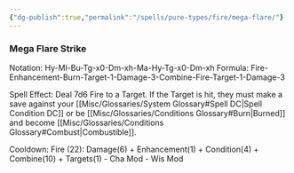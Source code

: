 ```yaml
---
{"dg-publish":true,"permalink":"/spells/pure-types/fire/mega-flare/"}
---
```


### Mega Flare Strike
Notation: Hy-Ml-Bu-Tg-x0-Dm-xh-Ma-Hy-Tg-x0-Dm-xh
Formula: Fire-Enhancement-Burn-Target-1-Damage-3-Combine-Fire-Target-1-Damage-3

Spell Effect: 
Deal 7d6 Fire to a Target. If the Target is hit, they must make a save against your [[Misc/Glossaries/System Glossary#Spell DC\|Spell Condition DC]] or be [[Misc/Glossaries/Conditions Glossary#Burn\|Burned]] and become [[Misc/Glossaries/Conditions Glossary#Combust\|Combustible]].

Cooldown:
Fire (22): Damage(6) + Enhancement(1) + Condition(4) + Combine(10) + Targets(1) - Cha Mod - Wis Mod
